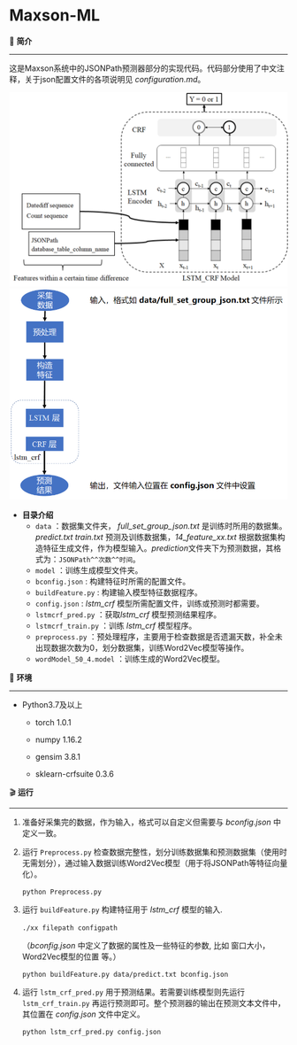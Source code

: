 # Maxson-ML
:book: **简介**

___

这是Maxson系统中的JSONPath预测器部分的实现代码。代码部分使用了中文注释，关于json配置文件的各项说明见 *configuration.md*。

![图1 JSONPath Predictor概览](img\JSONPathPredictor.png "JSONPath Predictor概览")
![图2 Maxson-ML运行流程图](img\Maxson-ML运行流程图.png "图2 Maxson-ML运行流程图")


- **目录介绍**
  - `data` ：数据集文件夹， *full_set_group_json.txt* 是训练时所用的数据集。*predict.txt* *train.txt* 预测及训练数据集，*14_feature_xx.txt* 根据数据集构造特征生成文件，作为模型输入。*prediction*文件夹下为预测数据，其格式为：`JSONPath^^次数^^时间`。
  - `model` ：训练生成模型文件夹。
  - `bconfig.json` :  构建特征时所需的配置文件。
  - `buildFeature.py` : 构建输入模型特征数据程序。
  - `config.json` : *lstm_crf* 模型所需配置文件，训练或预测时都需要。
  - `lstmcrf_pred.py` ：获取*lstm_crf* 模型预测结果程序。
  - `lstmcrf_train.py` ：训练 *lstm_crf* 模型程序。
  - `preprocess.py` ：预处理程序，主要用于检查数据是否遗漏天数，补全未出现数据次数为0，划分数据集，训练Word2Vec模型等操作。
  - `wordModel_50_4.model` ：训练生成的Word2Vec模型。




 :wrench:  **环境**

____

- Python3.7及以上
  - torch 1.0.1

  - numpy 1.16.2

  - gensim 3.8.1

  - sklearn-crfsuite   0.3.6

    

 :clapper: ​ **运行**

___

1. 准备好采集完的数据，作为输入，格式可以自定义但需要与 *bconfig.json* 中定义一致。

2. 运行 `Preprocess.py`  检查数据完整性，划分训练数据集和预测数据集（使用时无需划分），通过输入数据训练Word2Vec模型（用于将JSONPath等特征向量化）。

   ```shell
   python Preprocess.py
   ```

3. 运行 `buildFeature.py`  构建特征用于 *lstm_crf* 模型的输入.

   `./xx filepath configpath`

   （*bconfig.json* 中定义了数据的属性及一些特征的参数, 比如 窗口大小，Word2Vec模型的位置 等。）

   ```shell
   python buildFeature.py data/predict.txt bconfig.json
   ```

4. 运行 `lstm_crf_pred.py` 用于预测结果。若需要训练模型则先运行 `lstm_crf_train.py` 再运行预测即可。整个预测器的输出在预测文本文件中，其位置在 *config.json* 文件中定义。

   ```shell
   python lstm_crf_pred.py config.json
   ```

   





